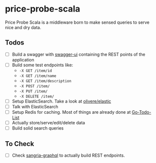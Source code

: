 # price-probe-scala
Price Probe Scala is a middleware born to make sensed queries to serve nice and dry data.

## Todos
 - [ ] Build a swagger with [swagger-ui](http://swagger.io/swagger-ui/) containing the REST points of the application
 - [ ] Build some test endpoints like: 
    - `-X GET /item/id`
    - `-X GET /item/name`
    - `-X GET /item/description`
    - `-X POST /item/`
    - `-X PUT /item/`
    - `-X DELETE /item/`
 - [ ] Setup ElasticSearch. Take a look at [olivere/elastic](https://github.com/olivere/elastic)
 - [ ] Talk with ElasticSearch
 - [ ] Setup Redis for caching. Most of things are already done at [Go-Todo-List](https://github.com/AndreaM16/Go-Todo-List)
 - [ ] Actually store/serve/edit/delete data
 - [ ] Build solid search queries
        
## To Check
 - [ ] Check [sangria-graphql](https://github.com/sangria-graphql/sangria) to actually build REST endpoints.
